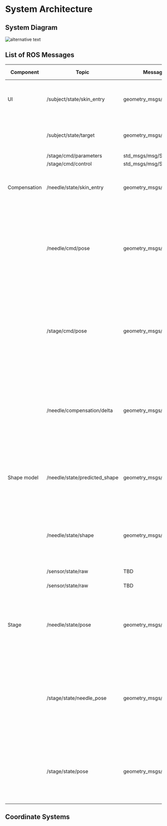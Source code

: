 System Architecture
===================

System Diagram
--------------

![alternative text](http://www.plantuml.com/plantuml/proxy?cache=no&src=https://raw.github.com/tokjun/SystemIntegration/main/Documents/system_diagram.txt)


List of ROS Messages
--------------------

|Component   |Topic                        |Message  Type              |Description                                                                                                                                                                    |Coordinate Frame|
|------------|-----------------------------|---------------------------|-------------------------------------------------------------------------------------------------------------------------------------------------------------------------------|----------------|
|UI          |/subject/state/skin_entry    |geometry_msgs/msg/Point    |The needle entry point on the skin; measured by intraoperative images.                                                                                                         |Stage           |
|            |/subject/state/target        |geometry_msgs/msg/Point    |The target point in the subject; defined on intraoperative images.                                                                                                             |Stage           |
|            |/stage/cmd/parameters        |std_msgs/msg/String        |TBD                                                                                                                                                                            |                |
|            |/stage/cmd/control           |std_msgs/msg/String        |TBD                                                                                                                                                                            |                |
|Compensation|/needle/state/skin_entry     |geometry_msgs/msg/Point    |The needle entry point on the skin in the needle coordinate frame                                                                                                              |Needle          |
|            |/needle/cmd/pose             |geometry_msgs/msg/Pose     |The desired needle pose in the needle coordinate frame. In this implementation, the pose is defined only by the needle insertion length (Z) and the rotation about the Z-axis. |Needle          |
|            |/stage/cmd/pose              |geometry_msgs/msg/Pose     |The desired stage pose in the stage coordinate frame. In this implementation, the pose is defined only by x- and y- translations. (ztranslation and rotations are zero).       |Stage           |
|            |/needle/compensation/delta   |geometry_msgs/msg/Pose     |The desired shift of the stage to compensate for the current deviation. In this implementation, the shift is defined only by x- and ytranslations.                             |Needle          |
|Shape model |/needle/state/predicted_shape|geometry_msgs/msg/PoseArray|The predicted needle shape as an array of positions and directions (i.e., poses) of needle sections (5-mm increment).                                                          |Needle          |
|            |/needle/state/shape          |geometry_msgs/msg/PoseArray|The estimated needle shape as an array of positions and directions (i.e., poses) of needle sections (5-mm increment).                                                          |Needle          |
|            |/sensor/state/raw            |TBD                        |Raw FBG sensor data                                                                                                                                                            |N/A             |
|            |/sensor/state/raw            |TBD                        |Processed FBG sensor data                                                                                                                                                      |N/A             |
|Stage       |/needle/state/pose           |geometry_msgs/msg/Pose     |The needle pose. In this implementation, the pose is defined only by the needle insertion length (z) and the rotation about the z-axis.                                        |Needle          |
|            |/stage/state/needle_pose     |geometry_msgs/msg/Pose     |The needle pose in the stage coordinate frame. In this implementation, the pose is defined only by the needle insertion length (z) and the rotation about the z-axis.          |Stage           |
|            |/stage/state/pose            |geometry_msgs/msg/Pose     |The pose of the stage. In this implementation, the pose is defined only by x- and y- translations. (z-translation and rotations are zero).                                     |Stage           |


Coordinate Systems
------------------


